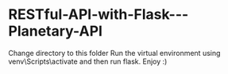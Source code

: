 # RESTful-API-with-Flask---Planetary-API
Change directory to this folder
Run the virtual environment using venv\Scripts\activate and then run flask.
Enjoy :) 

